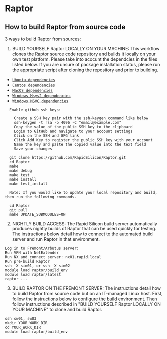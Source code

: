 # Raptor

## How to build Raptor from source code

3 ways to build Raptor from sources:

 1) BUILD YOURSELF Raptor LOCALLY ON YOUR MACHINE:
 This workflow clones the Raptor source code repository and builds it locally on your own test platform.  Please take into acocunt the dependcies in the files listed below.  If you are unsure of package installation status, please run the appropriate script after cloning the repository and prior to building.

 * [`Ubuntu dependencies`](.github/workflows/install_ubuntu_dependencies_build.sh)
 * [`Centos dependencies`](.github/workflows/install_centos_dependencies_build.sh)
 * [`MacOS dependencies`](.github/workflows/install_macos_dependencies_build.sh)
 * [`Windows Msys2 dependencies`](.github/workflows/main.yml)
 * [`Windows MSVC dependencies`](.github/workflows/main.yml)

```
  Enable github ssh keys:

    Create a SSH key pair with the ssh-keygen command like below
    ssh-keygen -t rsa -b 4096 -C "email@example.com"
    Copy the value of the public SSH key to the clipboard
    Login to GitHub and navigate to your account settings
    Click on the SSH and GPG link
    Click Add Key to register the public SSH key with your account
    Name the key and paste the copied value into the text field
    Save your changes

  git clone https://github.com/RapidSilicon/Raptor.git
  cd Raptor
  make
  make debug
  make test
  make install
  make test_install

  Note: If you would like to update your local repository and build, then run the following commands.

  cd Raptor
  git pull
  make UPDATE_SUBMODULES=ON
```
    
 2) NIGHTLY BUILD ACCESS:
 The Rapid Silicon build server automatically produces nightly builds of Raptor that can be used quickly for testing.  The instructions below detail how to connect to the automated build server and run Raptor in that environment.
```
Log in to Fremont/Arbutus server:
Run VPN with NetExtender
Run NX and connect server: nx01.rapid.local
Run pre-build Raptor 
ssh -X sim01, or ssh -X sim02
module load raptor/build_env
module load raptor/latest
raptor ...
```

 3) BUILD RAPTOR ON THE FREMONT SERVER:
 The instructions detail how to build Raptor from source code but on an IT-managed Linux host.  First, follow the instructions below to configure the build environment.  Then follow instructions described in "BUILD YOURSELF Raptor LOCALLY ON YOUR MACHINE" to clone and build Raptor.
```
ssh sw01, sw03
mkdir YOUR_WORK_DIR
cd YOUR_WORK_DIR
module load raptor/build_env
```
